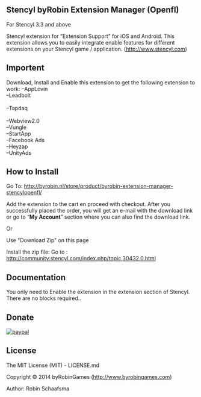 ## Stencyl byRobin Extension Manager (Openfl)

For Stencyl 3.3 and above

Stencyl extension for “Extension Support”  for iOS and Android. This extension allows you to easily integrate enable features for different extensions on your Stencyl game / application. (http://www.stencyl.com)

## Importent

Download, Install and Enable this extension to get the following extension to work:
–AppLovin<br>
–Leadbolt<br> 	
–Tapdaq<br> 	
–Webview2.0<br> 
–Vungle<br> 
–StartApp<br> 
–Facebook Ads<br> 
–Heyzap<br> 
–UnityAds<br> 

## How to Install

Go To: http://byrobin.nl/store/product/byrobin-extension-manager-stencylopenfl/

Add the extension to the cart en proceed with checkout. After you successfully placed the order, you will get an e-mail with the download link or go to “<strong>My Account</strong>” section where you can also find the download link.

Or

Use "Download Zip" on this page

Install the zip file: Go to : http://community.stencyl.com/index.php/topic,30432.0.html

## Documentation

You only need to  Enable the extension in the extension section of Stencyl.
There are no blocks required..
## Donate

[![paypal](https://www.paypalobjects.com/en_US/i/btn/btn_donateCC_LG.gif)](https://www.paypal.com/cgi-bin/webscr?cmd=_s-xclick&hosted_button_id=HKLGFCAGKBMFL)<br />


## License

The MIT License (MIT) - LICENSE.md

Copyright © 2014 byRobinGames (http://www.byrobingames.com)

Author: Robin Schaafsma
